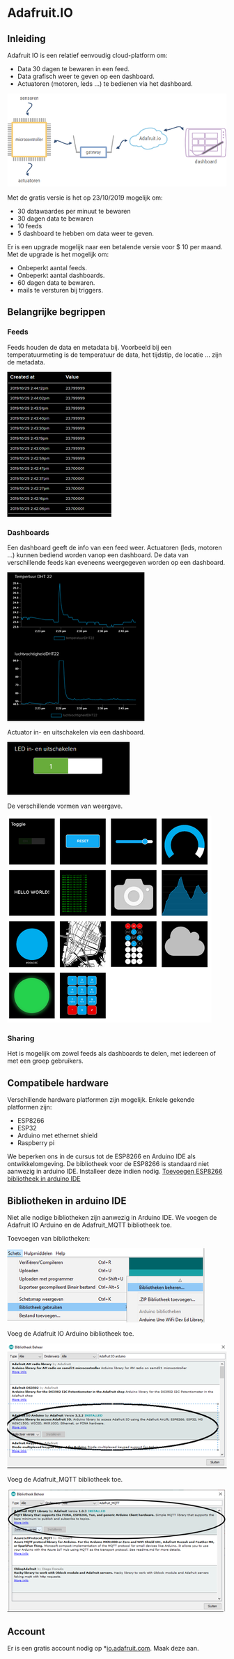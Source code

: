 # Adafruit.IO

## Inleiding

Adafruit IO is een relatief eenvoudig cloud-platform om:
*	Data 30 dagen te bewaren in een feed.
*	Data grafisch weer te geven op een dashboard.
*	Actuatoren (motoren, leds …) te bedienen via het dashboard.


![Blokschema](./assets/blokschemaAdafruit.png)

Met de gratis versie is het op 23/10/2019 mogelijk om:
*	30 datawaardes per minuut te bewaren
*	30 dagen data te bewaren
*	10 feeds
*	5 dashboard te hebben om data weer te geven.

Er is een upgrade mogelijk naar een betalende versie voor $ 10 per maand. Met de upgrade is het mogelijk om:
*	Onbeperkt aantal feeds.
*	Onbeperkt aantal dashboards.
*	60 dagen data te bewaren.
*	mails te versturen bij triggers.

## Belangrijke begrippen

### Feeds

Feeds houden de data en metadata bij.
Voorbeeld bij een temperatuurmeting is de temperatuur de data, het tijdstip, de locatie … zijn de metadata.

![Feeds](./assets/feeds.png)

### Dashboards

Een dashboard geeft de info van een feed weer.
Actuatoren (leds, motoren …) kunnen bediend worden vanop een dashboard. 
De data van verschillende feeds kan eveneens weergegeven worden op een dashboard.

![Weergave gegevens via een dashboard](./assets/dashboard.png)

Actuator in- en uitschakelen via een dashboard.

![Actuator in- en uitschakelen via een  dashboard](./assets/dashboard1.png)

De verschillende vormen van weergave.

![Mogelijkheden op het dashboard](./assets/dashboard2.png)

### Sharing

Het is mogelijk om zowel feeds als dashboards te delen, met iedereen of met een groep gebruikers.

## Compatibele hardware

Verschillende hardware platformen zijn mogelijk. Enkele gekende platformen zijn:
* ESP8266
* ESP32
* Arduino met ethernet shield
* Raspberry pi

We beperken ons in de cursus tot de ESP8266 en Arduino IDE als ontwikkelomgeving. De bibliotheek voor de ESP8266 is standaard niet aanwezig in arduino IDE. Installeer deze indien nodig. [Toevoegen ESP8266 bibliotheek in arduino IDE](https://learn.sparkfun.com/tutorials/esp8266-thing-hookup-guide/installing-the-esp8266-arduino-addon)


## Bibliotheken in arduino IDE

Niet alle nodige bibliotheken zijn aanwezig in Arduino IDE. We voegen de Adafruit IO Arduino en de Adafruit_MQTT bibliotheek toe.

Toevoegen van bibliotheken:

![Toevoegen bibliotheek](./assets/bibliotheek.png)

Voeg de Adafruit IO Arduino bibliotheek toe.

![Toevoegen Adafruit IO bibliotheek](./assets/bibliotheek1.png)

Voeg de Adafruit_MQTT bibliotheek toe.

![Toevoegen MQTT bibliotheek](./assets/bibliotheek2.png)

## Account

Er is een gratis account nodig op *[io.adafruit.com](https://io.adafruit.com/). Maak deze aan.

